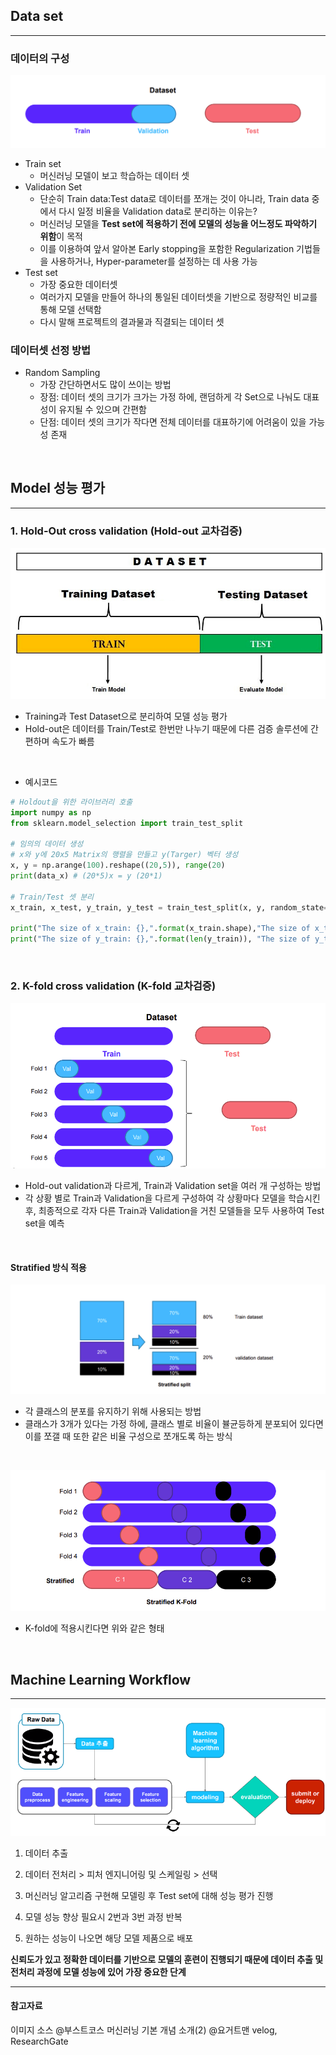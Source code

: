 ## Data set 
---
### 데이터의 구성 
![](./Image/데이터구성.png)

- Train set 
  - 머신러닝 모델이 보고 학습하는 데이터 셋
- Validation Set 
  - 단순히 Train data:Test data로 데이터를 쪼개는 것이 아니라, Train data 중에서 다시 일정 비율을 Validation data로 분리하는 이유는? 
  - 머신러닝 모델을 **Test set에 적용하기 전에 모델의 성능을 어느정도 파악하기 위함**이 목적 
  - 이를 이용하여 앞서 알아본 Early stopping을 포함한 Regularization 기법들을 사용하거나, Hyper-parameter를 설정하는 데 사용 가능 
- Test set 
  - 가장 중요한 데이터셋 
  - 여러가지 모델을 만들어 하나의 통일된 데이터셋을 기반으로 정량적인 비교를 통해 모델 선택함 
  - 다시 말해 프로젝트의 결과물과 직결되는 데이터 셋 

### 데이터셋 선정 방법 
- Random Sampling
    - 가장 간단하면서도 많이 쓰이는 방법 
    - 장점: 데이터 셋의 크기가 크가는 가정 하에, 랜덤하게 각 Set으로 나눠도 대표성이 유지될 수 있으며 간편함
    - 단점: 데이터 셋의 크기가 작다면 전체 데이터를 대표하기에 어려움이 있을 가능성 존재 
  
<br>

## Model 성능 평가 
---

### 1. Hold-Out cross validation (Hold-out 교차검증)
![](./Image/hold-out.png)
 

- Training과 Test Dataset으로 분리하여 모델 성능 평가 
- Hold-out은 데이터를 Train/Test로 한번만 나누기 때문에 다른 검증 솔루션에 간편하며 속도가 빠름 

<br>

- 예시코드 
```python
# Holdout을 위한 라이브러리 호출
import numpy as np
from sklearn.model_selection import train_test_split 

# 임의의 데이터 생성 
# x와 y에 20x5 Matrix의 행렬을 만들고 y(Targer) 벡터 생성 
x, y = np.arange(100).reshape((20,5)), range(20)
print(data_x) # (20*5)x = y (20*1)

# Train/Test 셋 분리 
x_train, x_test, y_train, y_test = train_test_split(x, y, random_state=1,test_size=0.2)

print("The size of x_train: {},".format(x_train.shape),"The size of x_test: {}".format(x_test.shape))
print("The size of y_train: {},".format(len(y_train)), "The size of y_test: {}".format(len(y_test)))
```

<br>


### 2. K-fold cross validation (K-fold 교차검증)
![](./Image/k-fold.png)

- Hold-out validation과 다르게, Train과 Validation set을 여러 개 구성하는 방법 
- 각 상황 별로 Train과 Validation을 다르게 구성하여 각 상황마다 모델을 학습시킨 후, 최종적으로 각자 다른 Train과 Validation을 거친 모델들을 모두 사용하여 Test set을 예측

<br>

#### Stratified 방식 적용 
![](./Image/stratified.png)

- 각 클래스의 분포를 유지하기 위해 사용되는 방법 
- 클래스가 3개가 있다는 가정 하에, 클래스 별로 비율이 뷸균등하게 분포되어 있다면 이를 쪼갤 때 또한 같은 비율 구성으로 쪼개도록 하는 방식

<br>

![](./Image/k-fold_stratified.png)
- K-fold에 적용시킨다면 위와 같은 형태

<br>

## Machine Learning Workflow 
---
![](./Image/ML_workflow.png)

1. 데이터 추출 
   
2. 데이터 전처리 > 피처 엔지니어링 및 스케일링 > 선택 
   
3. 머신러닝 알고리즘 구현해 모델링 후 Test set에 대해 성능 평가 진행 
   
4. 모델 성능 향상 필요시 2번과 3번 과정 반복 
   
5. 원하는 성능이 나오면 해당 모델 제품으로 배포 

**신뢰도가 있고 정확한 데이터를 기반으로 모델의 훈련이 진행되기 때문에 데이터 추출 및 전처리 과정에 모델 성능에 있어 가장 중요한 단계** 


---
#### 참고자료 
이미지 소스 @부스트코스 머신러닝 기본 개념 소개(2) @요거트맨 velog, ResearchGate